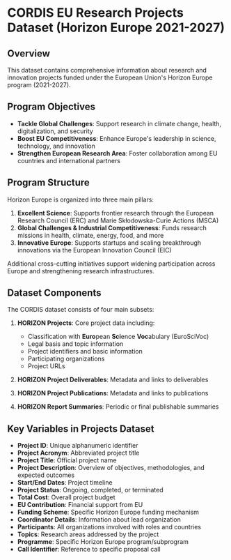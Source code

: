 # CORDIS EU Research Projects Dataset (Horizon Europe 2021-2027)

## Overview
This dataset contains comprehensive information about research and innovation projects funded under the European Union's Horizon Europe program (2021-2027).

## Program Objectives
- **Tackle Global Challenges**: Support research in climate change, health, digitalization, and security
- **Boost EU Competitiveness**: Enhance Europe's leadership in science, technology, and innovation
- **Strengthen European Research Area**: Foster collaboration among EU countries and international partners

## Program Structure
Horizon Europe is organized into three main pillars:

1. **Excellent Science**: Supports frontier research through the European Research Council (ERC) and Marie Skłodowska-Curie Actions (MSCA)
2. **Global Challenges & Industrial Competitiveness**: Funds research missions in health, climate, energy, food, and more
3. **Innovative Europe**: Supports startups and scaling breakthrough innovations via the European Innovation Council (EIC)

Additional cross-cutting initiatives support widening participation across Europe and strengthening research infrastructures.

## Dataset Components
The CORDIS dataset consists of four main subsets:

1. **HORIZON Projects**: Core project data including:
   - Classification with **Euro**pean **Sci**ence **Voc**abulary (EuroSciVoc)
   - Legal basis and topic information
   - Project identifiers and basic information
   - Participating organizations
   - Project URLs
   

2. **HORIZON Project Deliverables**: Metadata and links to deliverables

3. **HORIZON Project Publications**: Metadata and links to publications

4. **HORIZON Report Summaries**: Periodic or final publishable summaries

## Key Variables in Projects Dataset
- **Project ID**: Unique alphanumeric identifier
- **Project Acronym**: Abbreviated project title
- **Project Title**: Official project name
- **Project Description**: Overview of objectives, methodologies, and expected outcomes
- **Start/End Dates**: Project timeline
- **Project Status**: Ongoing, completed, or terminated
- **Total Cost**: Overall project budget
- **EU Contribution**: Financial support from EU
- **Funding Scheme**: Specific Horizon Europe funding mechanism
- **Coordinator Details**: Information about lead organization
- **Participants**: All organizations involved with roles and countries
- **Topics**: Research areas addressed by the project
- **Programme**: Specific Horizon Europe program/subprogram
- **Call Identifier**: Reference to specific proposal call